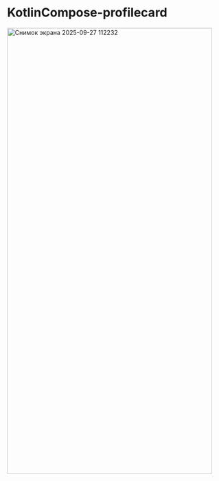 ﻿# KotlinCompose-profilecard
<img width="477" height="1040" alt="Снимок экрана 2025-09-27 112232" src="https://github.com/user-attachments/assets/b07986b3-2522-4c21-8e1f-6d92a0f67560" />
